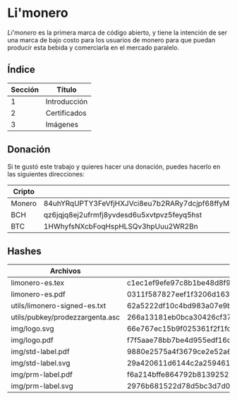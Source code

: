 # Li'monero

_Li'monero_ es la primera marca de código abierto, y tiene la intención de ser una marca de bajo costo para los usuarios de monero para que puedan producir esta bebida y comerciarla en el mercado paralelo.

## Índice
Sección | Título
--- | --- 
1 | Introducción
2 | Certificados
3 | Imágenes

## Donación

Si te gustó este trabajo y quieres hacer una donación, puedes hacerlo en las siguientes direcciones:

Cripto | Dirección
--- | --- 
Monero | 84uhYRqUPTY3FeVfjHXJVci8eu7b2RARy7dcjpf68ffyMoJQFq3Log3PQ6HhgCxgz86DTeqATDQ9D1bzJ4Mz1dVR3oz1Gjv
BCH | qz6jqjq8ej2ufrmfj8yvdesd6u5xvtpvz5feyq5hst
BTC | 1HWhyfsNXcbFoqHspHLSQv3hpUuu2WR2Bn

## Hashes

Archivos | SHA-256
--- | --- 
limonero-es.tex | c1ec1ef9efe97c8b1be48d8f91847f26485a645fd83d219fa52b53539e757b9d
limonero-es.pdf | 0311f587827eef1f3206d1638aee214d0466c8b942f0723ef8fb37bd3fbf46c5
utils/limonero-signed-es.txt | 62a5222df10c4bd983a07e9b0be0d84542ac0c98fddf1a95e0dbf1676632d15a
utils/pubkey/prodezzargenta.asc | 266a13181eb0bca30426cf376df68dfb1663ff35b6d9b4b88f43f1f202c5ab8e
img/logo.svg | 66e767ec15b9f025361f2f1fc0b40d1745f9f796721fc5791bf635d4a6cb581c
img/logo.pdf | f7f5aae78bb7be4d955edf16d80ba0217c751141bd8276e2bdf5b3c76e6e6d98
img/std-label.pdf | 9880e2575a4f3679ce2e52a699349379ce81062e7dfadd5e04703b94dc9b17d8
img/std-label.svg | 29a420611d6144c2a259461a6233cce4d04ac00f9952daa9015885299c216303
img/prm-label.pdf | f6a214bffe864792b81392522279aee448371c56bc7bc08256d0c3f789fe398b
img/prm-label.svg | 2976b681522d78d5bc3d7d0f42e948cf6a3679d502d18650a4f3219a82be04aa
